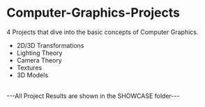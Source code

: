 # Computer-Graphics-Projects
4 Projects that dive into the basic concepts of Computer Graphics. <br>
* 2D/3D Transformations
* Lighting Theory
* Camera Theory
* Textures
* 3D Models
<br>
---All Project Results are shown in the SHOWCASE folder---
  
